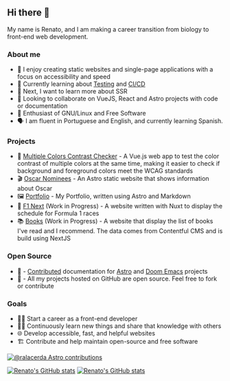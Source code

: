 ## Hi there 👋

My name is Renato, and I am making a career transition from biology to front-end web development.

### About me

- 🔭 I enjoy creating static websites and single-page applications with a focus on accessibility and speed
- 🌱 Currently learning about [Testing](https://github.com/ralacerda/vitest-react-learning) and [CI/CD](https://github.com/ralacerda/learning-gh-actions)
- 📌 Next, I want to learn more about SSR 
- 👯 Looking to collaborate on VueJS, React and Astro projects with code or documentation
- 🐧 Enthusiast of GNU/Linux and Free Software
- 🗣️ I am fluent in Portuguese and English, and currently learning Spanish.

### Projects

- 🎨 [Multiple Colors Contrast Checker](https://multiple-contrast-checker.netlify.app/) - A Vue.js web app to test the color contrast of multiple colors at the same time, making it easier to check if background and foreground colors meet the WCAG standards
- 🎬 [Oscar Nominees](https://sequelamovies.web.app/) - An Astro static website that shows information about Oscar 
- 🖼️ [Portfolio](http://ralacerda-portfolio.netlify.app/) - My Portfolio, written using Astro and Markdown
- 🏁 [F1 Next](https://f1next.netlify.app/) (Work in Progress) - A website written with Nuxt to display the schedule for Formula 1 races
- 📚 [Books](https://ralacerda-books.netlify.app/) (Work in Progress) - A website that display the list of books I've read and I recommend. The data comes from Contentful CMS and is build using NextJS

### Open Source

- 🤝 - [Contributed](https://github.com/search?q=ralacerda+repo%3Awithastro%2Fastro+repo%3Awithastro%2Fdocs+repo%3Aunjs%2Fnitro+repo%3Adoomemacs%2Fdoomemacs+repo%3Aantfu%2Funplugin-icons+state%3Aclosed+reason%3Acompleted&type=Issues&ref=advsearch&l=&l=) documentation for [Astro](https://astro.build/) and [Doom Emacs](https://github.com/doomemacs/doomemacs) projects 
- 📖 - All my projects hosted on GitHub are open source. Feel free to fork or contribute

### Goals

- 👨‍💻 Start a career as a front-end developer
- 👨‍🎓 Continuously learn new things and share that knowledge with others
- 🌐 Develop accessible, fast, and helpful websites
- 🏗️ Contribute and help maintain open-source and free software

[![@ralacerda Astro contributions](https://astro.badg.es/v1/contributor/ralacerda.svg)](https://astro.badg.es/v1/contributor/ralacerda/)

[![Renato's GitHub stats](https://github-readme-stats-ralacerda.vercel.app/api?username=ralacerda&hide=stars&show_icons=true&theme=dark#gh-dark-mode-only)](https://github-readme-stats-ralacerda.vercel.app/api?username=ralacerda&hide=stars&show_icons=true&theme=dark#gh-dark-mode-only)
[![Renato's GitHub stats](https://github-readme-stats-ralacerda.vercel.app/api?username=ralacerda&hide=stars&show_icons=true&theme=default#gh-light-mode-only)](https://github-readme-stats-ralacerda.vercel.app/api?username=ralacerda&hide=stars&show_icons=true&theme=default#gh-light-mode-only)

